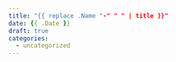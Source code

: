 ```yaml
---
title: "{{ replace .Name "-" " " | title }}"
date: {{ .Date }}
draft: true
categories:
  - uncategorized
---
```

